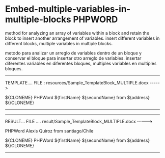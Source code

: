 Embed-multiple-variables-in-multiple-blocks PHPWORD
===========================================

method for analyzing an array of variables within a block and retain the block to insert another arrangement of variables. insert different variables in different blocks, multiple variables in multiple blocks.  

metodo para analizar un arreglo de variables dentro de un bloque y conservar el bloque para insertar otro arreglo de variables. insertar diferentes variables en diferentes bloques, multiples variables en multiples bloques.

***************************************************************************************
TEMPLATE....
FILE : resources/Sample_TemplateBlock_MULTIPLE.docx  ----->

${CLONEME}
PHPWord ${firstName}  ${secondName} from ${address}  
${/CLONEME}
***************************************************************************************
***************************************************************************************
RESULT...
FILE .... result/Sample_TemplateBlock_MULTIPLE.docx ----->

PHPWord Alexis  Quiroz from santiago/Chile  

${CLONEME}
PHPWord ${firstName}  ${secondName} from ${address}  
${/CLONEME}
***************************************************************************************

